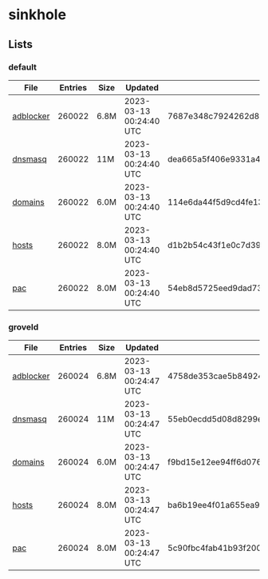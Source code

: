 # sinkhole

## Lists

### default

|File|Entries|Size|Updated|Hash|
|-|-|-|-|-|
|[adblocker](https://raw.githubusercontent.com/groveld/sinkhole/lists/default/adblocker.txt)|260022|6.8M|2023-03-13 00:24:40 UTC|7687e348c7924262d83f093a0e092161e24bba8a073200bc1508b2d45b98843d|
|[dnsmasq](https://raw.githubusercontent.com/groveld/sinkhole/lists/default/dnsmasq.txt)|260022|11M|2023-03-13 00:24:40 UTC|dea665a5f406e9331a43068404af867553e47aa9da2a7462c79d601357c0ed8a|
|[domains](https://raw.githubusercontent.com/groveld/sinkhole/lists/default/domains.txt)|260022|6.0M|2023-03-13 00:24:40 UTC|114e6da44f5d9cd4fe1337469b00b277c735deb8a562c65aae2209d469788e15|
|[hosts](https://raw.githubusercontent.com/groveld/sinkhole/lists/default/hosts.txt)|260022|8.0M|2023-03-13 00:24:40 UTC|d1b2b54c43f1e0c7d392bf788bff6c2303eeac63b36c9c691e2910fc90bb040c|
|[pac](https://raw.githubusercontent.com/groveld/sinkhole/lists/default/pac.txt)|260022|8.0M|2023-03-13 00:24:40 UTC|54eb8d5725eed9dad73ab940a07e4056c65cb8853f44cf66f3d0b80e6d8a9a8f|

### groveld

|File|Entries|Size|Updated|Hash|
|-|-|-|-|-|
|[adblocker](https://raw.githubusercontent.com/groveld/sinkhole/lists/groveld/adblocker.txt)|260024|6.8M|2023-03-13 00:24:47 UTC|4758de353cae5b849241e655e08dc78a2848cfc987db5ef0ffdbb4c4ba1b648c|
|[dnsmasq](https://raw.githubusercontent.com/groveld/sinkhole/lists/groveld/dnsmasq.txt)|260024|11M|2023-03-13 00:24:47 UTC|55eb0ecdd5d08d8299e23f4909ee439474dbd42b289313cd9c07af3312c83d7e|
|[domains](https://raw.githubusercontent.com/groveld/sinkhole/lists/groveld/domains.txt)|260024|6.0M|2023-03-13 00:24:47 UTC|f9bd15e12ee94ff6d076869f53ae57db866ef8f476ca14db9df48407a170d509|
|[hosts](https://raw.githubusercontent.com/groveld/sinkhole/lists/groveld/hosts.txt)|260024|8.0M|2023-03-13 00:24:47 UTC|ba6b19ee4f01a655ea91aa0af07e6b8d35f5c38e68452d2ca69b71efde38adeb|
|[pac](https://raw.githubusercontent.com/groveld/sinkhole/lists/groveld/pac.txt)|260024|8.0M|2023-03-13 00:24:47 UTC|5c90fbc4fab41b93f2008ee0064b7bdf449677ddad0a6b5a49f7299ea73b6ae3|
